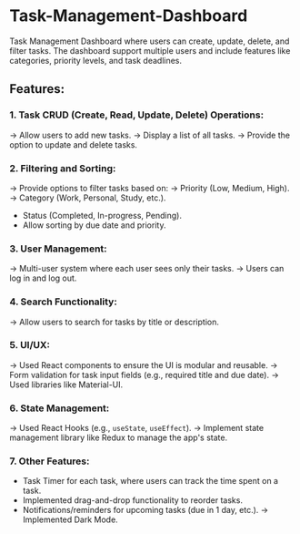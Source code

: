 # Task-Management-Dashboard

Task Management Dashboard where users can create, update, delete, and filter tasks. The dashboard support multiple users and include features like categories, priority levels, and task deadlines.

## Features:

### 1. Task CRUD (Create, Read, Update, Delete) Operations:

-> Allow users to add new tasks.
-> Display a list of all tasks.
-> Provide the option to update and delete tasks.

### 2. Filtering and Sorting:

-> Provide options to filter tasks based on:
-> Priority (Low, Medium, High).     
-> Category (Work, Personal, Study, etc.).
- Status (Completed, In-progress, Pending).
- Allow sorting by due date and priority.

### 3. User Management:

-> Multi-user system where each user sees only their tasks.
-> Users can log in and log out.

### 4. Search Functionality:

-> Allow users to search for tasks by title or description.

### 5. UI/UX:

-> Used React components to ensure the UI is modular and reusable.
-> Form validation for task input fields (e.g., required title and due date).
-> Used libraries like Material-UI.

### 6. State Management:

-> Used React Hooks (e.g., `useState`, `useEffect`).
-> Implement state management library like Redux to manage the app's state.

### 7. Other Features:

- Task Timer for each task, where users can track the time spent on a task.
- Implemented drag-and-drop functionality to reorder tasks.
- Notifications/reminders for upcoming tasks (due in 1 day, etc.).
-> Implemented Dark Mode.
